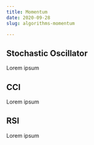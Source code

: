 ```yaml
---
title: Momentum
date: 2020-09-28
slug: algorithms-momentum

---
```

## Stochastic Oscillator

Lorem ipsum

## CCI

Lorem ipsum

## RSI

Lorem ipsum